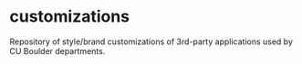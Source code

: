 # customizations
Repository of style/brand customizations of 3rd-party applications used by CU Boulder departments.  
